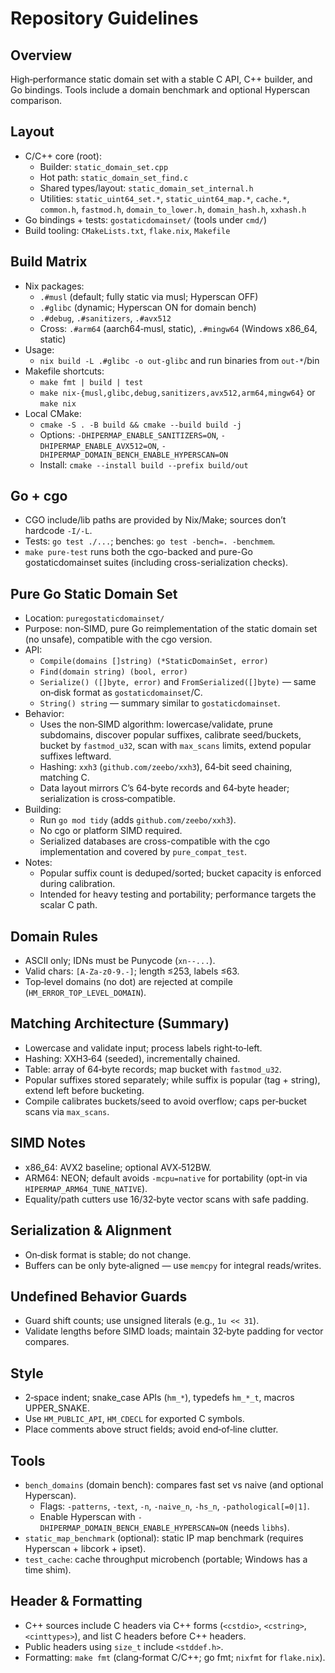 # Repository Guidelines

## Overview
High‑performance static domain set with a stable C API, C++ builder, and Go bindings. Tools include a domain benchmark and optional Hyperscan comparison.

## Layout
- C/C++ core (root):
  - Builder: `static_domain_set.cpp`
  - Hot path: `static_domain_set_find.c`
  - Shared types/layout: `static_domain_set_internal.h`
  - Utilities: `static_uint64_set.*`, `static_uint64_map.*`, `cache.*`, `common.h`, `fastmod.h`, `domain_to_lower.h`, `domain_hash.h`, `xxhash.h`
- Go bindings + tests: `gostaticdomainset/` (tools under `cmd/`)
- Build tooling: `CMakeLists.txt`, `flake.nix`, `Makefile`

## Build Matrix
- Nix packages:
  - `.#musl` (default; fully static via musl; Hyperscan OFF)
  - `.#glibc` (dynamic; Hyperscan ON for domain bench)
  - `.#debug`, `.#sanitizers`, `.#avx512`
  - Cross: `.#arm64` (aarch64‑musl, static), `.#mingw64` (Windows x86_64, static)
- Usage:
  - `nix build -L .#glibc -o out-glibc` and run binaries from `out-*`/bin
- Makefile shortcuts:
  - `make fmt | build | test`
  - `make nix-{musl,glibc,debug,sanitizers,avx512,arm64,mingw64}` or `make nix`
- Local CMake:
  - `cmake -S . -B build && cmake --build build -j`
  - Options: `-DHIPERMAP_ENABLE_SANITIZERS=ON`, `-DHIPERMAP_ENABLE_AVX512=ON`, `-DHIPERMAP_DOMAIN_BENCH_ENABLE_HYPERSCAN=ON`
  - Install: `cmake --install build --prefix build/out`

## Go + cgo
- CGO include/lib paths are provided by Nix/Make; sources don’t hardcode `-I/-L`.
- Tests: `go test ./...`; benches: `go test -bench=. -benchmem`.
- `make pure-test` runs both the cgo-backed and pure-Go gostaticdomainset suites (including cross-serialization checks).

## Pure Go Static Domain Set
- Location: `puregostaticdomainset/`
- Purpose: non‑SIMD, pure Go reimplementation of the static domain set (no unsafe), compatible with the cgo version.
- API:
  - `Compile(domains []string) (*StaticDomainSet, error)`
  - `Find(domain string) (bool, error)`
  - `Serialize() ([]byte, error)` and `FromSerialized([]byte)` — same on‑disk format as `gostaticdomainset`/C.
  - `String() string` — summary similar to `gostaticdomainset`.
- Behavior:
  - Uses the non‑SIMD algorithm: lowercase/validate, prune subdomains, discover popular suffixes, calibrate seed/buckets, bucket by `fastmod_u32`, scan with `max_scans` limits, extend popular suffixes leftward.
  - Hashing: `xxh3` (`github.com/zeebo/xxh3`), 64‑bit seed chaining, matching C.
  - Data layout mirrors C’s 64‑byte records and 64‑byte header; serialization is cross‑compatible.
- Building:
  - Run `go mod tidy` (adds `github.com/zeebo/xxh3`).
  - No cgo or platform SIMD required.
  - Serialized databases are cross-compatible with the cgo implementation and covered by `pure_compat_test`.
- Notes:
  - Popular suffix count is deduped/sorted; bucket capacity is enforced during calibration.
  - Intended for heavy testing and portability; performance targets the scalar C path.

## Domain Rules
- ASCII only; IDNs must be Punycode (`xn--...`).
- Valid chars: `[A-Za-z0-9.-]`; length ≤253, labels ≤63.
- Top‑level domains (no dot) are rejected at compile (`HM_ERROR_TOP_LEVEL_DOMAIN`).

## Matching Architecture (Summary)
- Lowercase and validate input; process labels right‑to‑left.
- Hashing: XXH3‑64 (seeded), incrementally chained.
- Table: array of 64‑byte records; map bucket with `fastmod_u32`.
- Popular suffixes stored separately; while suffix is popular (tag + string), extend left before bucketing.
- Compile calibrates buckets/seed to avoid overflow; caps per‑bucket scans via `max_scans`.

## SIMD Notes
- x86_64: AVX2 baseline; optional AVX‑512BW.
- ARM64: NEON; default avoids `-mcpu=native` for portability (opt‑in via `HIPERMAP_ARM64_TUNE_NATIVE`).
- Equality/path cutters use 16/32‑byte vector scans with safe padding.

## Serialization & Alignment
- On‑disk format is stable; do not change.
- Buffers can be only byte‑aligned — use `memcpy` for integral reads/writes.

## Undefined Behavior Guards
- Guard shift counts; use unsigned literals (e.g., `1u << 31`).
- Validate lengths before SIMD loads; maintain 32‑byte padding for vector compares.

## Style
- 2‑space indent; snake_case APIs (`hm_*`), typedefs `hm_*_t`, macros UPPER_SNAKE.
- Use `HM_PUBLIC_API`, `HM_CDECL` for exported C symbols.
- Place comments above struct fields; avoid end‑of‑line clutter.

## Tools
- `bench_domains` (domain bench): compares fast set vs naive (and optional Hyperscan).
  - Flags: `-patterns`, `-text`, `-n`, `-naive_n`, `-hs_n`, `-pathological[=0|1]`.
  - Enable Hyperscan with `-DHIPERMAP_DOMAIN_BENCH_ENABLE_HYPERSCAN=ON` (needs `libhs`).
- `static_map_benchmark` (optional): static IP map benchmark (requires Hyperscan + libcork + ipset).
- `test_cache`: cache throughput microbench (portable; Windows has a time shim).

## Header & Formatting
- C++ sources include C headers via C++ forms (`<cstdio>`, `<cstring>`, `<cinttypes>`), and list C headers before C++ headers.
- Public headers using `size_t` include `<stddef.h>`.
- Formatting: `make fmt` (clang‑format C/C++; go fmt; `nixfmt` for `flake.nix`).
